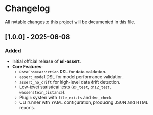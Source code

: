 # Changelog

All notable changes to this project will be documented in this file.

## [1.0.0] - 2025-06-08

### Added
- Initial official release of **ml-assert**.
- **Core Features**:
  - `DataFrameAssertion` DSL for data validation.
  - `assert_model` DSL for model performance validation.
  - `assert_no_drift` for high-level data drift detection.
  - Low-level statistical tests (`ks_test`, `chi2_test`, `wasserstein_distance`).
  - Plugin system with `file_exists` and `dvc_check`.
  - CLI runner with YAML configuration, producing JSON and HTML reports.
